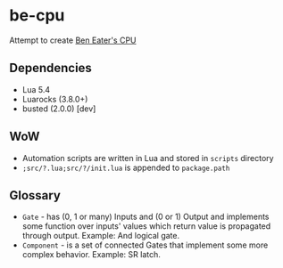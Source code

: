 # be-cpu
Attempt to create [Ben Eater's CPU](https://eater.net/8bit/)

## Dependencies
- Lua 5.4
- Luarocks (3.8.0+)
- busted (2.0.0) [dev]

## WoW
- Automation scripts are written in Lua and stored in `scripts` directory
- `;src/?.lua;src/?/init.lua` is appended to `package.path`

## Glossary
- `Gate` - has (0, 1 or many) Inputs and (0 or 1) Output and implements some 
  function over inputs' values which return value is propagated through output.
  Example: And logical gate.
- `Component` - is a set of connected Gates that implement some more complex
  behavior. Example: SR latch.
